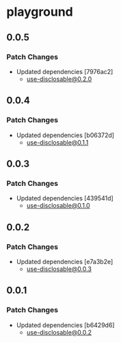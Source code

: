 # playground

## 0.0.5

### Patch Changes

- Updated dependencies [7976ac2]
  - use-disclosable@0.2.0

## 0.0.4

### Patch Changes

- Updated dependencies [b06372d]
  - use-disclosable@0.1.1

## 0.0.3

### Patch Changes

- Updated dependencies [439541d]
  - use-disclosable@0.1.0

## 0.0.2

### Patch Changes

- Updated dependencies [e7a3b2e]
  - use-disclosable@0.0.3

## 0.0.1

### Patch Changes

- Updated dependencies [b6429d6]
  - use-disclosable@0.0.2
